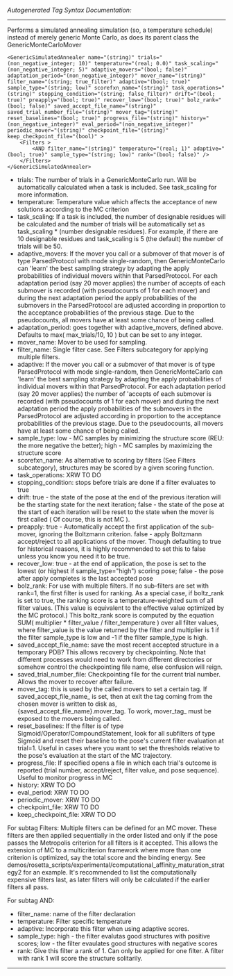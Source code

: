 _Autogenerated Tag Syntax Documentation:_

---
Performs a simulated annealing simulation (so, a temperature schedule) instead of merely generic Monte Carlo, as does its parent class the GenericMonteCarloMover

```
<GenericSimulatedAnnealer name="(string)" trials="(non_negative_integer; 10)" temperature="(real; 0.0)" task_scaling="(non_negative_integer; 5)" adaptive_movers="(bool; false)" adaptation_period="(non_negative_integer)" mover_name="(string)" filter_name="(string; true_filter)" adaptive="(bool; true)" sample_type="(string; low)" scorefxn_name="(string)" task_operations="(string)" stopping_condition="(string; false_filter)" drift="(bool; true)" preapply="(bool; true)" recover_low="(bool; true)" bolz_rank="(bool; false)" saved_accept_file_name="(string)" saved_trial_number_file="(string)" mover_tag="(string)" reset_baselines="(bool; true)" progress_file="(string)" history="(non_negative_integer)" eval_period="(non_negative_integer)" periodic_mover="(string)" checkpoint_file="(string)" keep_checkpoint_file="(bool)" >
    <Filters >
        <AND filter_name="(string)" temperature="(real; 1)" adaptive="(bool; true)" sample_type="(string; low)" rank="(bool; false)" />
    </Filters>
</GenericSimulatedAnnealer>
```

-   trials: The number of trials in a GenericMonteCarlo run. Will be automatically calculated when a task is included. See task_scaling for more information.
-   temperature: Temperature value which affects the acceptance of new solutions according to the MC criterion
-   task_scaling: If a task is included, the number of designable residues will be calculated and the number of trials will be automatically set as task_scaling * (number designable residues). For example, if there are 10 designable residues and task_scaling is 5 (the default) the number of trials will be 50.
-   adaptive_movers: If the mover you call or a submover of that mover is of type ParsedProtocol with mode single-random, then GenericMonteCarlo can 'learn' the best sampling strategy by adapting the apply probabilities of individual movers within that ParsedProtocol. For each adaptation period (say 20 mover applies) the number of accepts of each submover is recorded (with pseudocounts of 1 for each mover) and during the next adaptation period the apply probabilities of the submovers in the ParsedProtocol are adjusted according in proportion to the acceptance probabilities of the previous stage. Due to the pseudocounts, all movers have at least some chance of being called.
-   adaptation_period: goes together with adaptive_movers, defined above. Defaults to max( max_trials/10, 10 ) but can be set to any integer.
-   mover_name: Mover to be used for sampling.
-   filter_name: Single filter case. See Filters subcategory for applying multiple filters.
-   adaptive: If the mover you call or a submover of that mover is of type ParsedProtocol with mode single-random, then GenericMonteCarlo can 'learn' the best sampling strategy by adapting the apply probabilities of individual movers within that ParsedProtocol. For each adaptation period (say 20 mover applies) the number of 'accepts of each submover is recorded (with pseudocounts of 1 for each mover) and during the next adaptation period the apply probabilities of the submovers in the ParsedProtocol are adjusted according in proportion to the acceptance probabilities of the previous stage. Due to the pseudocounts, all movers have at least some chance of being called.
-   sample_type: low - MC samples by minimizing the structure score (REU: the more negative the better); high - MC samples by maximizing the structure score
-   scorefxn_name: As alternative to scoring by filters (See Filters subcategory), structures may be scored by a given scoring function.
-   task_operations: XRW TO DO
-   stopping_condition: stops before trials are done if a filter evaluates to true
-   drift: true - the state of the pose at the end of the previous iteration will be the starting state for the next iteration; false - the state of the pose at the start of each iteration will be reset to the state when the mover is first called ( Of course, this is not MC ).
-   preapply: true - Automatically accept the first application of the sub-mover, ignoring the Boltzmann criterion. false - apply Boltzmann accept/reject to all applications of the mover. Though defaulting to true for historical reasons, it is highly recommended to set this to false unless you know you need it to be true.
-   recover_low: true - at the end of application, the pose is set to the lowest (or highest if sample_type="high") scoring pose; false - the pose after apply completes is the last accepted pose
-   bolz_rank: For use with multiple filters. If no sub-filters are set with rank=1, the first filter is used for ranking. As a special case, if boltz_rank is set to true, the ranking score is a temperature-weighted sum of all filter values. (This value is equivalent to the effective value optimized by the MC protocol.) This boltz_rank score is computed by the equation SUM( multiplier * filter_value / filter_temperature ) over all filter values, where filter_value is the value returned by the filter and multiplier is 1 if the filter sample_type is low and -1 if the filter sample_type is high.
-   saved_accept_file_name: save the most recent accepted structure in a temporary PDB? This allows recovery by checkpointing. Note that different processes would need to work from different directories or somehow control the checkpointing file name, else confusion will reign.
-   saved_trial_number_file: Checkpointing file for the current trial number. Allows the mover to recover after failure.
-   mover_tag: this is used by the called movers to set a certain tag. If saved_accept_file_name_ is set, then at exit the tag coming from the chosen mover is written to disk as, {saved_accept_file_name}.mover_tag. To work, mover_tag_ must be exposed to the movers being called.
-   reset_baselines: If the filter is of type Sigmoid/Operator/CompoundStatement, look for all subfilters of type Sigmoid and reset their baseline to the pose's current filter evaluation at trial=1. Useful in cases where you want to set the thresholds relative to the pose's evaluation at the start of the MC trajectory.
-   progress_file: If specified opens a file in which each trial's outcome is reported (trial number, accept/reject, filter value, and pose sequence). Useful to monitor progress in MC
-   history: XRW TO DO
-   eval_period: XRW TO DO
-   periodic_mover: XRW TO DO
-   checkpoint_file: XRW TO DO
-   keep_checkpoint_file: XRW TO DO


For subtag Filters: Multiple filters can be defined for an MC mover. These filters are then applied sequentially in the order listed and only if the pose passes the Metropolis criterion for all filters is it accepted. This allows the extension of MC to a multicriterion framework where more than one criterion is optimized, say the total score and the binding energy. See demos/rosetta_scripts/experimental/computational_affinity_maturation_strategy2 for an example. It's recommended to list the computationally expensive filters last, as later filters will only be calculated if the earlier filters all pass.



For subtag AND: 

-   filter_name: name of the filter declaration
-   temperature: Filter specific temperature
-   adaptive: Incorporate this filter when using adaptive scores.
-   sample_type: high - the filter evalutas good structures with positive scores; low - the filter evaulates good structures with negative scores
-   rank: Give this filter a rank of 1. Can only be applied for one filter. A filter with rank 1 will score the structure solitarily.

---
